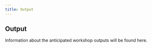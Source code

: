 ```yaml
---
title: Output
---
```


## Output

Information about the anticipated workshop outputs will be found here.
